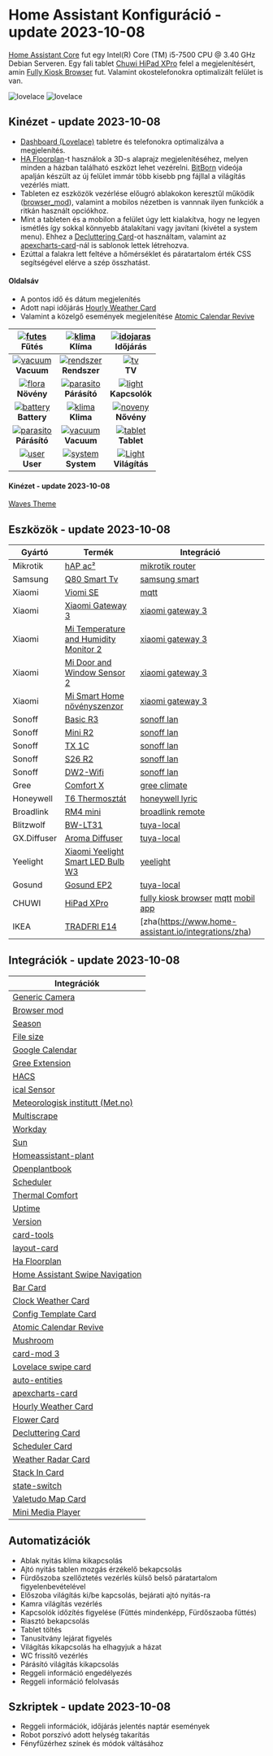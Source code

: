 # Home Assistant Konfiguráció - update 2023-10-08

[Home Assistant Core](https://www.home-assistant.io/installation/#compare-installation-methods) fut egy Intel(R) Core (TM) i5-7500 CPU @ 3.40 GHz Debian Serveren. Egy fali tablet [Chuwi HiPad XPro](https://www.chuwi.com/product/items/chuwi-hipad-xpro.html) felel a megjelenítésért, amin [Fully Kiosk Browser](https://www.fully-kiosk.com/#get-kiosk-apps) fut. Valamint okostelefonokra optimalizált felület is van.

![lovelace](https://github.com/MackoMici/hass-core-config/blob/05a3491ac6e59330f02a7574c0858129abf68554/readme-img/tablet_kezdolap.png)
![lovelace](https://github.com/MackoMici/hass-core-config/blob/05a3491ac6e59330f02a7574c0858129abf68554/readme-img/mobil_kezdolap.png)

## Kinézet - update 2023-10-08

* [Dashboard (Lovelace)](https://www.home-assistant.io/lovelace/) tabletre és telefonokra optimalizálva a megjelenítés.
* [HA Floorplan](https://github.com/ExperienceLovelace/ha-floorplan)-t használok a 3D-s alaprajz megjelenítéséhez, melyen minden a házban található eszközt lehet vezérelni. [BitBorn](https://www.youtube.com/watch?v=MCNxgb0mrSA) videója apalján készült az új felület immár több kisebb png fájllal a világítás vezérlés miatt.
* Tableten ez eszközök vezérlése előugró ablakokon keresztűl működik ([browser_mod](https://github.com/thomasloven/hass-browser_mod/blob/master/README.md)), valamint a mobilos nézetben is vannnak ilyen funkciók a ritkán használt opciókhoz.
* Mint a tableten és a mobilon a felület úgy lett kialakítva, hogy ne legyen ismétlés így sokkal könnyebb átalakítani vagy javítani (kivétel a system menu). Ehhez a [Decluttering Card](https://github.com/custom-cards/decluttering-card)-ot használtam, valamint az [apexcharts-card](https://github.com/RomRider/apexcharts-card)-nál is sablonok lettek létrehozva.
* Ezúttal a falakra lett feltéve a hőmérséklet és páratartalom érték CSS segítségével elérve a szép összhatást.


#### Oldalsáv

* A pontos idő és dátum megjelenítés
* Adott napi időjárás [Hourly Weather Card](https://github.com/decompil3d/lovelace-hourly-weather)
* Valamint a közelgő események megjelenítése [Atomic Calendar Revive](https://github.com/totaldebug/atomic-calendar-revive)

| [![futes](https://github.com/MackoMici/hass-core-config/blob/05a3491ac6e59330f02a7574c0858129abf68554/readme-img/mobil_futes.png)](https://github.com/MackoMici/hass-core-config/blob/05a3491ac6e59330f02a7574c0858129abf68554/readme-img/mobil_futes.png)<br>Fűtés | [![klima](https://github.com/MackoMici/hass-core-config/blob/05a3491ac6e59330f02a7574c0858129abf68554/readme-img/mobil_klima.png)](https://github.com/MackoMici/hass-core-config/blob/05a3491ac6e59330f02a7574c0858129abf68554/readme-img/mobil_klima.png)<br>Klíma | [![idojaras](https://github.com/MackoMici/hass-core-config/blob/9b0df21fb79d5c0196ace51703a7700cf0792f31/readme-img/mobil_idojaras.png)](https://github.com/MackoMici/hass-core-config/blob/9b0df21fb79d5c0196ace51703a7700cf0792f31/readme-img/mobil_idojaras.png)<br>Időjárás |
|:---:|:---:|:---:|
| [![vacuum](https://github.com/MackoMici/hass-core-config/blob/05a3491ac6e59330f02a7574c0858129abf68554/readme-img/mobil_vacuum.png)](https://github.com/MackoMici/hass-core-config/blob/05a3491ac6e59330f02a7574c0858129abf68554/readme-img/mobil_vacuum.png)<br>**Vacuum** | [![rendszer](https://github.com/MackoMici/hass-core-config/blob/05a3491ac6e59330f02a7574c0858129abf68554/readme-img/mobil_system.png)](https://github.com/MackoMici/hass-core-config/blob/05a3491ac6e59330f02a7574c0858129abf68554/readme-img/mobil_system.png)<br>**Rendszer** | [![tv](https://github.com/MackoMici/hass-core-config/blob/05a3491ac6e59330f02a7574c0858129abf68554/readme-img/mobil_tv.png)](https://github.com/MackoMici/hass-core-config/blob/05a3491ac6e59330f02a7574c0858129abf68554/readme-img/mobil_tv.png)<br>**TV** |
| [![flora](https://github.com/MackoMici/hass-core-config/blob/05a3491ac6e59330f02a7574c0858129abf68554/readme-img/mobil_noveny.png)](https://github.com/MackoMici/hass-core-config/blob/05a3491ac6e59330f02a7574c0858129abf68554/readme-img/mobil_noveny.png)<br>**Növény** | [![parasito](https://github.com/MackoMici/hass-core-config/blob/05a3491ac6e59330f02a7574c0858129abf68554/readme-img/mobil_parasito.png)](https://github.com/MackoMici/hass-core-config/blob/05a3491ac6e59330f02a7574c0858129abf68554/readme-img/mobil_parasito.png)<br>**Párásító** | [![light](https://github.com/MackoMici/hass-core-config/blob/05a3491ac6e59330f02a7574c0858129abf68554/readme-img/mobil_light.png)](https://github.com/MackoMici/hass-core-config/blob/05a3491ac6e59330f02a7574c0858129abf68554/readme-img/rendszer.png)<br>**Kapcsolók** |
| [![battery](https://github.com/MackoMici/hass-core-config/blob/05a3491ac6e59330f02a7574c0858129abf68554/readme-img/tablet_battery.png)](https://github.com/MackoMici/hass-core-config/blob/05a3491ac6e59330f02a7574c0858129abf68554/readme-img/tablet_battery.png)<br>**Battery** | [![klima](https://github.com/MackoMici/hass-core-config/blob/05a3491ac6e59330f02a7574c0858129abf68554/readme-img/tablet_klima.png)](https://github.com/MackoMici/hass-core-config/blob/05a3491ac6e59330f02a7574c0858129abf68554/readme-img/tablet_klima.png)<br>**Klima** | [![noveny](https://github.com/MackoMici/hass-core-config/blob/05a3491ac6e59330f02a7574c0858129abf68554/readme-img/tablet_noveny.png)](https://github.com/MackoMici/hass-core-config/blob/05a3491ac6e59330f02a7574c0858129abf68554/readme-img/tablet_noveny.png)<br>**Nővény** |
| [![parasito](https://github.com/MackoMici/hass-core-config/blob/05a3491ac6e59330f02a7574c0858129abf68554/readme-img/tablet_parasito.png)](https://github.com/MackoMici/hass-core-config/blob/05a3491ac6e59330f02a7574c0858129abf68554/readme-img/rendszer.png)<br>**Párásító** | [![vacuum](https://github.com/MackoMici/hass-core-config/blob/05a3491ac6e59330f02a7574c0858129abf68554/readme-img/tablet_vacuum.png)](https://github.com/MackoMici/hass-core-config/blob/05a3491ac6e59330f02a7574c0858129abf68554/readme-img/tablet_vacuum.png)<br>**Vacuum**| [![tablet](https://github.com/MackoMici/hass-core-config/blob/05a3491ac6e59330f02a7574c0858129abf68554/readme-img/tablet_tablet.png)](https://github.com/MackoMici/hass-core-config/blob/05a3491ac6e59330f02a7574c0858129abf68554/readme-img/tablet_tablet.png)<br>**Tablet** |
| [![user](https://github.com/MackoMici/hass-core-config/blob/05a3491ac6e59330f02a7574c0858129abf68554/readme-img/tablet_user.png)](https://github.com/MackoMici/hass-core-config/blob/05a3491ac6e59330f02a7574c0858129abf68554/readme-img/tablet_user.png)<br>**User**| [![system](https://github.com/MackoMici/hass-core-config/blob/05a3491ac6e59330f02a7574c0858129abf68554/readme-img/tabelt_system.gif)](https://github.com/MackoMici/hass-core-config/blob/05a3491ac6e59330f02a7574c0858129abf68554/readme-img/tablet_system.gif)<br>**System** | [![Light](https://github.com/MackoMici/hass-core-config/blob/05a3491ac6e59330f02a7574c0858129abf68554/readme-img/tablet_light.gif)](https://github.com/MackoMici/hass-core-config/blob/05a3491ac6e59330f02a7574c0858129abf68554/readme-img/tablet_light.gif)<br>**Világítás** |

#### Kinézet - update 2023-10-08

[Waves Theme](https://github.com/tgcowell/waves)

## Eszközök - update 2023-10-08

| Gyártó | Termék | Integráció |
|---|---|---|
| Mikrotik | [hAP ac²](https://mikrotik.com/product/hap_ac2) | [mikrotik router](https://github.com/tomaae/homeassistant-mikrotik_router) |
| Samsung | [Q80 Smart Tv](https://www.samsung.com/hu/tvs/qled-tv/q80t-65-inch-qled-4k-smart-tv-qe65q80tatxxh/) | [samsung smart](https://github.com/ollo69/ha-samsungtv-smart) |
| Xiaomi | [Viomi SE](https://www.viomi.com/robot-vacuums/viomi-se) | [mqtt](https://www.home-assistant.io/integrations/mqtt/) |
| Xiaomi | [Xiaomi Gateway 3](https://xiaomishop.hu/mi-smart-home-hub-cn-valtozat-zigbee-30-gateway-okosotthon-kozponti-egyseg) | [xiaomi gateway 3](https://github.com/AlexxIT/XiaomiGateway3) |
| Xiaomi | [Mi Temperature and Humidity Monitor 2](https://xiaomishop.hu/okos-otthon/mi-temperature-and-humidity-monitor-2-bluetooth-homerseklet-es-paratartalom-mero) | [xiaomi gateway 3](https://github.com/AlexxIT/XiaomiGateway3) |
| Xiaomi | [Mi Door and Window Sensor 2](https://xiaomishop.hu/okos-otthon/szenzorok-es-kapcsolok/mi-door-and-window-sensor-2-ajto-es-ablaknyitas-erzekelo-fenyerzekelovel) | [xiaomi gateway 3](https://github.com/AlexxIT/XiaomiGateway3) |
| Xiaomi | [Mi Smart Home növényszenzor](https://xiaomishop.hu/mi_smart_home_novenyszenzor) | [xiaomi gateway 3](https://github.com/AlexxIT/XiaomiGateway3) |
| Sonoff | [Basic R3](https://sonoff.tech/product-document/diy-smart-switches-doc/basicr3-doc/) | [sonoff lan](https://github.com/AlexxIT/SonoffLAN) |
| Sonoff | [Mini R2](https://sonoff.tech/product/diy-smart-switches/minir2/) | [sonoff lan](https://github.com/AlexxIT/SonoffLAN) |
| Sonoff | [TX 1C](https://sonoff.tech/product/smart-wall-switches/tx-series/) | [sonoff lan](https://github.com/AlexxIT/SonoffLAN) |
| Sonoff | [S26 R2](https://sonoff.tech/product/smart-plugs/s26r2/) | [sonoff lan](https://github.com/AlexxIT/SonoffLAN) |
| Sonoff | [DW2-Wifi](https://sonoff.tech/product/gateway-and-sensors/dw2-wifi/) | [sonoff lan](https://github.com/AlexxIT/SonoffLAN)
| Gree | [Comfort X](https://gree-magyarorszag.hu/klima/gree-comfort-x-inverter-27-kw-klima-szett/) | [gree climate](https://www.home-assistant.io/integrations/gree) |
| Honeywell | [T6 Thermosztát](https://getconnected.honeywellhome.com/hu/t6.html) | [honeywell lyric](https://www.home-assistant.io/integrations/lyric) |
| Broadlink | [RM4 mini](https://www.broadlink.ae/product-page/broadlink-rm4-mini) | [broadlink remote](https://www.home-assistant.io/integrations/broadlink) |
| Blitzwolf | [BW-LT31](https://blitzwolf.hu/BlitzWolf-BW-LT31-smart-LED-fenycsik-5m-/10m-hossz) | [tuya-local](https://github.com/make-all/tuya-local) |
| GX.Diffuser | [Aroma Diffuser](https://sea.banggood.com/GX_Diffuser-Intelligent-Air-Humidifier-Essential-Oil-Diffuser-Support-for-GeogleandAlexa-Voice-Control-Negative-Ion-Purification-p-1597711.html?rmmds=myorder&cur_warehouse=CN) | [tuya-local](https://github.com/make-all/tuya-local) |
| Yeelight | [Xiaomi Yeelight Smart LED Bulb W3](https://www.pcx.hu/xiaomi-yeelight-smart-led-bulb-w3-multicolor-okos-izzo-yldp005-00432819) | [yeelight](https://www.home-assistant.io/integrations/yeelight) |
| Gosund | [Gosund EP2](https://www.emag.hu/gosund-wifis-okoskonnektor-ep2/pd/DKX2Y4MBM/) | [tuya-local](https://github.com/make-all/tuya-local) |
| CHUWI | [HiPad XPro](https://www.chuwi.com/product/items/chuwi-hipad-xpro.html) | [fully kiosk browser](https://www.home-assistant.io/integrations/fully_kiosk) [mqtt](https://www.home-assistant.io/integrations/mqtt/) [mobil app](https://www.home-assistant.io/integrations/mobile_app) |
| IKEA | [TRADFRI E14](https://www.ikea.com/hu/hu/p/tradfri-led-izzo-e14-470-lumen-okos-eszkoez-vezetek-nelkueli-szabalyozo-feher-spektrum-csillar-20486784/) | [zha(https://www.home-assistant.io/integrations/zha) |

## Integrációk - update 2023-10-08

| Integrációk |
|---|
| [Generic Camera](https://www.home-assistant.io/integrations/generic) |
| [Browser mod](https://github.com/thomasloven/hass-browser_mod/blob/master/README.md) |
| [Season](https://www.home-assistant.io/integrations/season) |
| [File size](https://www.home-assistant.io/integrations/filesize) |
| [Google Calendar](https://www.home-assistant.io/integrations/google) |
| [Gree Extension](https://github.com/mullerdavid/hass_GreeExt) |
| [HACS](https://hacs.xyz/docs/configuration/basic/) |
| [ical Sensor](https://www.home-assistant.io/integrations/ical) |
| [Meteorologisk institutt (Met.no)](https://www.home-assistant.io/integrations/met) |
| [Multiscrape](https://github.com/danieldotnl/ha-multiscrape) |
| [Workday](https://www.home-assistant.io/integrations/workday) |
| [Sun](https://www.home-assistant.io/integrations/sun) |
| [Homeassistant-plant](https://github.com/Olen/homeassistant-plant/) |
| [Openplantbook](https://github.com/Olen/home-assistant-openplantbook/) |
| [Scheduler](https://github.com/nielsfaber/scheduler-component) |
| [Thermal Comfort](https://github.com/dolezsa/thermal_comfort/blob/master/README.md) |
| [Uptime](https://www.home-assistant.io/integrations/uptime) |
| [Version](https://www.home-assistant.io/integrations/version) |
| [card-tools](https://github.com/thomasloven/lovelace-card-tools) |
| [layout-card](https://github.com/thomasloven/lovelace-layout-card) |
| [Ha Floorplan](https://github.com/ExperienceLovelace/ha-floorplan) |
| [Home Assistant Swipe Navigation](https://github.com/zanna-37/hass-swipe-navigation) |
| [Bar Card](https://github.com/custom-cards/bar-card) |
| [Clock Weather Card](https://github.com/pkissling/clock-weather-card) |
| [Config Template Card](https://github.com/iantrich/config-template-card) |
| [Atomic Calendar Revive](https://github.com/totaldebug/atomic-calendar-revive) |
| [Mushroom](https://github.com/piitaya/lovelace-mushroom) |
| [card-mod 3](https://github.com/thomasloven/lovelace-card-mod) |
| [Lovelace swipe card](https://github.com/bramkragten/swipe-card) |
| [auto-entities](https://github.com/thomasloven/lovelace-auto-entities) |
| [apexcharts-card](https://github.com/RomRider/apexcharts-card) |
| [Hourly Weather Card](https://github.com/decompil3d/lovelace-hourly-weather) |
| [Flower Card](https://github.com/Olen/lovelace-flower-card) |
| [Decluttering Card](https://github.com/custom-cards/decluttering-card) |
| [Scheduler Card](https://github.com/nielsfaber/scheduler-card) |
| [Weather Radar Card](https://github.com/Makin-Things/weather-radar-card) |
| [Stack In Card](https://github.com/custom-cards/stack-in-card) |
| [state-switch](https://github.com/thomasloven/lovelace-state-switch) |
| [Valetudo Map Card](https://github.com/Hypfer/lovelace-valetudo-map-card) |
| [Mini Media Player](https://github.com/kalkih/mini-media-player) |

## Automatizációk

* Ablak nyitás klíma kikapcsolás
* Ajtó nyitás tablen mozgás érzékelő bekapcsolás
* Fürdőszoba szellőztetés vezérlés külső belső páratartalom figyelenbevételével
* Előszoba világítás ki/be kapcsolás, bejárati ajtó nyitás-ra
* Kamra világítás vezérlés
* Kapcsolók időzítés figyelése (Fűttés mindenképp, Fürdőszaoba fűttés)
* Riasztó bekapcsolás
* Tablet töltés
* Tanusítvány lejárat figyelés
* Világítás kikapcsolás ha elhagyjuk a házat
* WC frissítő vezérlés
* Párásító világítás kikapcsolás
* Reggeli információ engedélyezés
* Reggeli információ felolvasás

## Szkriptek - update 2023-10-08

* Reggeli információk, időjárás jelentés naptár események
* Robot porszívó adott helység takarítás
* Fényfűzérhez színek és módok váltásához

